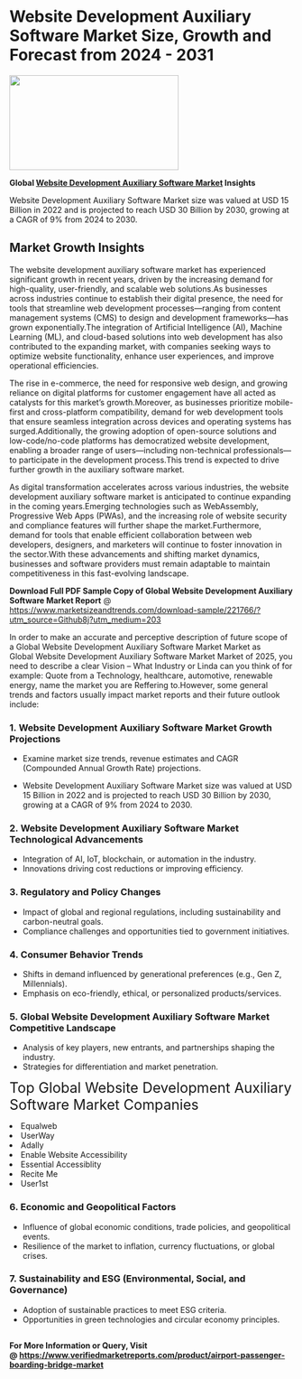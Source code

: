 <H1>Website Development Auxiliary Software Market Size, Growth and Forecast from 2024 - 2031</H1><img class="aligncenter size-medium wp-image-584254" src="https://thirdeyenews.in/wp-content/uploads/2024/09/Global-Market-Research-300x168.jpeg" alt="" width="300" height="168" /><p><strong>Global&nbsp;<a href="https://www.marketsizeandtrends.com/download-sample/221766/?utm_source=Github8j?utm_medium=203">Website Development Auxiliary Software Market</a> Insights</strong></p><p>Website Development Auxiliary Software Market size was valued at USD 15 Billion in 2022 and is projected to reach USD 30 Billion by 2030, growing at a CAGR of 9% from 2024 to 2030.</p><p><h2>Market Growth Insights</h2> <p>The website development auxiliary software market has experienced significant growth in recent years, driven by the increasing demand for high-quality, user-friendly, and scalable web solutions.As businesses across industries continue to establish their digital presence, the need for tools that streamline web development processes—ranging from content management systems (CMS) to design and development frameworks—has grown exponentially.The integration of Artificial Intelligence (AI), Machine Learning (ML), and cloud-based solutions into web development has also contributed to the expanding market, with companies seeking ways to optimize website functionality, enhance user experiences, and improve operational efficiencies.</p> <p>The rise in e-commerce, the need for responsive web design, and growing reliance on digital platforms for customer engagement have all acted as catalysts for this market’s growth.Moreover, as businesses prioritize mobile-first and cross-platform compatibility, demand for web development tools that ensure seamless integration across devices and operating systems has surged.Additionally, the growing adoption of open-source solutions and low-code/no-code platforms has democratized website development, enabling a broader range of users—including non-technical professionals—to participate in the development process.This trend is expected to drive further growth in the auxiliary software market.</p> <p>As digital transformation accelerates across various industries, the website development auxiliary software market is anticipated to continue expanding in the coming years.Emerging technologies such as WebAssembly, Progressive Web Apps (PWAs), and the increasing role of website security and compliance features will further shape the market.Furthermore, demand for tools that enable efficient collaboration between web developers, designers, and marketers will continue to foster innovation in the sector.With these advancements and shifting market dynamics, businesses and software providers must remain adaptable to maintain competitiveness in this fast-evolving landscape.</p> <p><span class=""><strong>Download Full PDF Sample Copy of Global Website Development Auxiliary Software Market Report</strong> @ <a href="https://www.marketsizeandtrends.com/download-sample/221766/?utm_source=Github8j?utm_medium=203" target="_blank">https://www.marketsizeandtrends.com/download-sample/221766/?utm_source=Github8j?utm_medium=203</a></span></p><p>In order to make an accurate and perceptive description of future scope of a Global&nbsp;Website Development Auxiliary Software Market Market as Global&nbsp;Website Development Auxiliary Software Market Market of 2025, you need to describe a clear Vision &ndash; What Industry or Linda can you think of for example: Quote from a Technology, healthcare, automotive, renewable energy, name the market you are Reffering to.However, some general trends and factors usually impact market reports and their future outlook include:</p><h3>1.&nbsp;<strong>Website Development Auxiliary Software Market Growth Projections</strong></h3><ul><li>Examine market size trends, revenue estimates and CAGR (Compounded Annual Growth Rate) projections.</li><li><p>Website Development Auxiliary Software Market size was valued at USD 15 Billion in 2022 and is projected to reach USD 30 Billion by 2030, growing at a CAGR of 9% from 2024 to 2030.</p></li></ul><h3>2.&nbsp;<strong>Website Development Auxiliary Software Market Technological Advancements</strong></h3><ul><li>Integration of AI, IoT, blockchain, or automation in the industry.</li><li>Innovations driving cost reductions or improving efficiency.</li></ul><h3>3.&nbsp;<strong>Regulatory and Policy Changes</strong></h3><ul><li>Impact of global and regional regulations, including sustainability and carbon-neutral goals.</li><li>Compliance challenges and opportunities tied to government initiatives.</li></ul><h3>4.&nbsp;<strong>Consumer Behavior Trends</strong></h3><ul><li>Shifts in demand influenced by generational preferences (e.g., Gen Z, Millennials).</li><li>Emphasis on eco-friendly, ethical, or personalized products/services.</li></ul><h3>5.&nbsp;<strong>Global Website Development Auxiliary Software Market Competitive Landscape</strong></h3><ul><li>Analysis of key players, new entrants, and partnerships shaping the industry.</li><li>Strategies for differentiation and market penetration.</li></ul><p data-pm-slice="1 1 []"><span style="color: inherit; font-family: inherit; font-size: 25px;">Top Global Website Development Auxiliary Software Market Companies</span></p><div class="" data-test-id=""><p><li>Equalweb</li><li> UserWay</li><li> Adally</li><li> Enable Website Accessibility</li><li> Essential Accessiblity</li><li> Recite Me</li><li> User1st</li></p></div><h3>6.&nbsp;<strong>Economic and Geopolitical Factors</strong></h3><ul><li>Influence of global economic conditions, trade policies, and geopolitical events.</li><li>Resilience of the market to inflation, currency fluctuations, or global crises.</li></ul><h3>7.&nbsp;<strong>Sustainability and ESG (Environmental, Social, and Governance)</strong></h3><ul><li>Adoption of sustainable practices to meet ESG criteria.</li><li>Opportunities in green technologies and circular economy principles.</li></ul><h2><strong style="font-size: 14px;">For More Information or Query, Visit @&nbsp;</strong><a style="background-color: #ffffff; font-size: 14px;" href="https://www.marketsizeandtrends.com/report/website-development-auxiliary-software-market/" target="_blank">https://www.verifiedmarketreports.com/product/airport-passenger-boarding-bridge-market</a></h2>